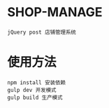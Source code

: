 # SHOP-MANAGE
    jQuery post 店铺管理系统

# 使用方法
    npm install 安装依赖
    gulp dev 开发模式
    gulp build 生产模式